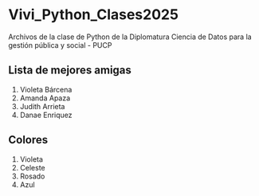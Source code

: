# Vivi_Python_Clases2025
Archivos de la clase de Python de la Diplomatura Ciencia de Datos para la gestión pública y social - PUCP

## Lista de mejores amigas
1. Violeta Bárcena
2. Amanda Apaza
3. Judith Arrieta
4. Danae Enriquez

## Colores
1. Violeta
2. Celeste
3. Rosado
4. Azul
